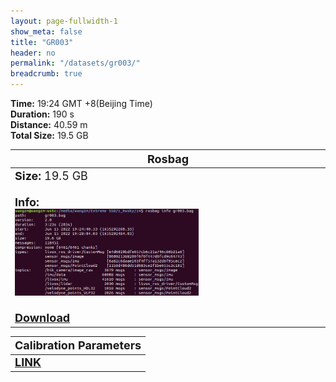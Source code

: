 ```yaml
---
layout: page-fullwidth-1
show_meta: false
title: "GR003"
header: no
permalink: "/datasets/gr003/"
breadcrumb: true
---
```

<b>Time:</b> 19:24 GMT +8(Beijing Time) <br>
<b>Duration:</b> 190 s<br>
<b>Distance:</b>  40.59 m<br>
<b>Total Size:</b> 19.5 GB<br>

<td>
 <table>
 <thead>
	<tr>
      <th><font size="4">Rosbag</font></th>
	</tr >
  </thead>
	<tr>
        <td width="90%">
            <font size="4">
                    <b>Size:</b> 19.5 GB<br>
                    <br>
                    <b>Info:</b><br>
                    <img src="/data_image/gr003/hf001_bag_info.png" width='60%'/><br>
                    <br>
                    <b><a href="https://rec.ustc.edu.cn/share/7ff0e510-1b93-11ee-be83-596ebf9d9301"><font size="4">Download</font></a></b>
            </font>
        </td>
    </tr>
</table>
</td>


<table>
 <thead>
	<tr>
      <th><font size="4">Calibration Parameters</font></th>
	</tr >
  </thead>
    <tr>
	    <td>
        <font size="4">
            <b><a href="https://rec.ustc.edu.cn/share/9fd0d230-93ec-11ed-b3b3-359b0111d730">LINK</a></b>
        </font>
        </td>
	</tr >
</table>

